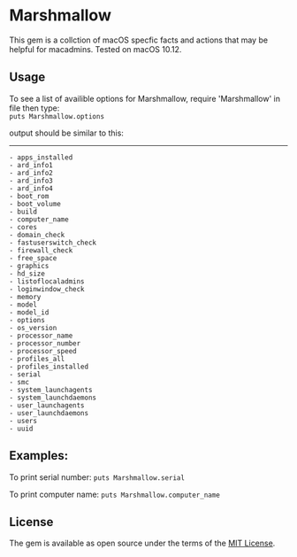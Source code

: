 # Marshmallow
This gem is a collction of macOS specfic facts and actions that may be helpful for macadmins.
Tested on macOS 10.12.


## Usage
To see a list of availible options for Marshmallow, require 'Marshmallow' in file then type:  
`puts Marshmallow.options`


output should be similar to this:
***
	- apps_installed
	- ard_info1
	- ard_info2
	- ard_info3
	- ard_info4
	- boot_rom
	- boot_volume
	- build
	- computer_name
	- cores
	- domain_check
	- fastuserswitch_check
	- firewall_check
	- free_space
	- graphics
	- hd_size
	- listoflocaladmins
	- loginwindow_check
	- memory
	- model
	- model_id
	- options
	- os_version
	- processor_name
	- processor_number
	- processor_speed
	- profiles_all
	- profiles_installed
	- serial
	- smc
	- system_launchagents
	- system_launchdaemons
	- user_launchagents
	- user_launchdaemons
	- users
	- uuid

##  Examples:

To print serial number: `puts Marshmallow.serial`

To print computer name: `puts Marshmallow.computer_name`

## License
The gem is available as open source under the terms of the [MIT License](http://opensource.org/licenses/MIT).

